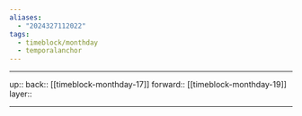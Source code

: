 ```yaml
---
aliases:
  - "2024327112022"
tags:
  - timeblock/monthday
  - temporalanchor
---
```




***

up:: 
back:: [[timeblock-monthday-17]]
forward:: [[timeblock-monthday-19]]
layer:: 

***

